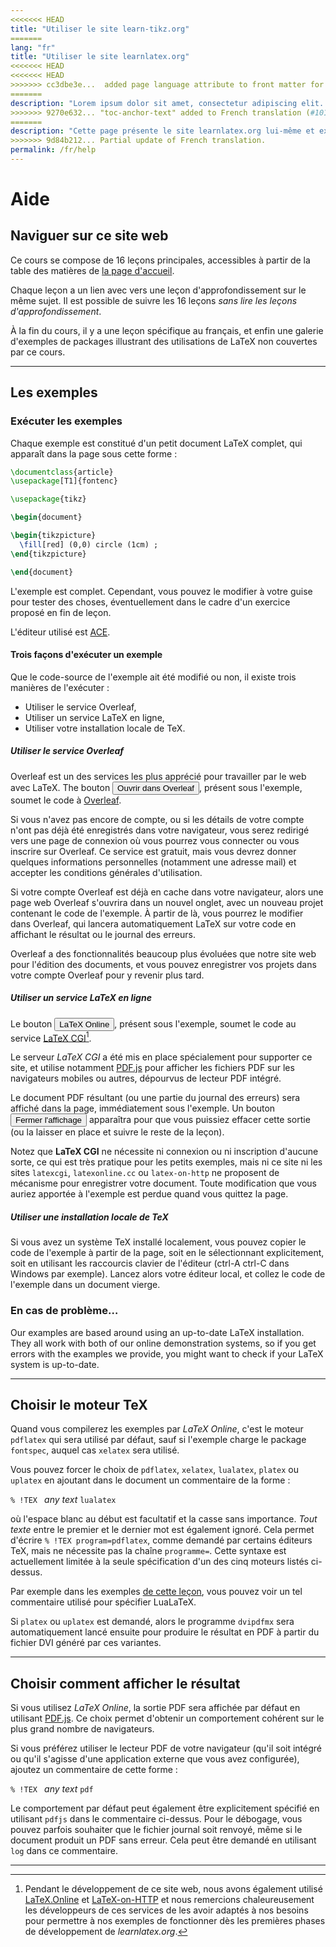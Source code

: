 ```yaml
---
<<<<<<< HEAD
title: "Utiliser le site learn-tikz.org"
=======
lang: "fr"
title: "Utiliser le site learnlatex.org"
<<<<<<< HEAD
<<<<<<< HEAD
>>>>>>> cc3dbe3e...  added page language attribute to front matter for all french pages
=======
description: "Lorem ipsum dolor sit amet, consectetur adipiscing elit. Pellentesque felis orci, faucibus eget sollicitudin vel, varius eget ipsum. Duis sed sodales leo."
>>>>>>> 9270e632... "toc-anchor-text" added to French translation (#101).
=======
description: "Cette page présente le site learnlatex.org lui-même et explique la meilleure façon de l'utiliser."
>>>>>>> 9d84b212... Partial update of French translation.
permalink: /fr/help
---
```


# Aide

## Naviguer sur ce site web

Ce cours se compose de 16 leçons principales, accessibles à partir de la table
des matières de [la page d'accueil](/).

Chaque leçon a un lien avec vers une leçon d'approfondissement sur le même
sujet. Il est possible de suivre les 16 leçons _sans lire les leçons
d'approfondissement_.

À la fin du cours, il y a une leçon spécifique au français, et enfin une
galerie d'exemples de packages illustrant des utilisations de LaTeX
non couvertes par ce cours.

---

## Les exemples

### Exécuter les exemples

Chaque exemple est constitué d'un petit document LaTeX complet, qui apparaît
dans la page sous cette forme :

```latex
\documentclass{article}
\usepackage[T1]{fontenc}

\usepackage{tikz}

\begin{document}

\begin{tikzpicture}
  \fill[red] (0,0) circle (1cm) ;
\end{tikzpicture}

\end{document}
```

L'exemple est complet. Cependant, vous pouvez le modifier à votre guise pour
tester des choses, éventuellement dans le cadre d'un exercice proposé en fin de
leçon.

L'éditeur utilisé est [ACE](https://ace.c9.io/).

#### Trois façons d'exécuter un exemple

Que le code-source de l'exemple ait été modifié ou non, il existe trois manières
de l'exécuter :

* Utiliser le service Overleaf,
* Utiliser un service LaTeX en ligne,
* Utiliser votre installation locale de TeX.


##### Utiliser le service Overleaf

Overleaf est un des services les plus apprécié pour travailler par le web avec
LaTeX. The bouton <button>Ouvrir dans Overleaf</button>, présent sous l'exemple,
soumet le code à [Overleaf](https://www.overleaf.com/about).

Si vous n'avez pas encore de compte, ou si les détails de votre compte n'ont
pas déjà été enregistrés dans votre navigateur, vous serez redirigé vers une
page de connexion où vous pourrez vous connecter ou vous inscrire sur
Overleaf. Ce service est gratuit, mais vous devrez donner quelques
informations personnelles (notamment une adresse mail) et accepter les
conditions générales d'utilisation.

Si votre compte Overleaf est déjà en cache dans votre navigateur, alors une
page web Overleaf s'ouvrira dans un nouvel onglet, avec un nouveau projet
contenant le code de l'exemple. À partir de là, vous pourrez le modifier dans
Overleaf, qui lancera automatiquement LaTeX sur votre code en affichant le
résultat ou le journal des erreurs.

Overleaf a des fonctionnalités beaucoup plus évoluées que notre site web
pour l'édition des documents, et vous pouvez enregistrer vos projets dans
votre compte Overleaf pour y revenir plus tard.

##### Utiliser un service LaTeX en ligne

Le bouton <button>LaTeX Online</button>, présent sous l'exemple,
soumet le code au service [LaTeX CGI](https://latexcgi.xyz/)[^1].

Le serveur _LaTeX CGI_ a été mis en place spécialement pour supporter ce
site, et utilise notamment [PDF.js](https://mozilla.github.io/pdf.js/) pour
afficher les fichiers PDF sur les navigateurs mobiles ou autres, dépourvus de
lecteur PDF intégré.

Le document PDF résultant (ou une partie du journal des erreurs)
sera affiché dans la page, immédiatement sous l'exemple. Un bouton
<button>Fermer l'affichage</button> apparaîtra pour que vous puissiez effacer
cette sortie (ou la laisser en place et suivre le reste de la leçon).

Notez que **LaTeX CGI** ne nécessite ni connexion ou ni inscription
d'aucune sorte, ce qui est très pratique pour les petits exemples, mais
ni ce site ni les sites `latexcgi`, `latexonline.cc` ou `latex-on-http`
ne proposent de mécanisme pour enregistrer votre document. Toute modification
que vous auriez apportée à l'exemple est perdue quand vous quittez la page.

##### Utiliser une installation locale de TeX

Si vous avez un système TeX installé localement, vous pouvez copier le code
de l'exemple à partir de la page, soit en le sélectionnant explicitement,
soit en utilisant les raccourcis clavier de l'éditeur (ctrl-A ctrl-C dans
Windows par exemple). Lancez alors votre éditeur local, et collez le code
de l'exemple dans un document vierge.


### En cas de problème&hellip;

Our examples are based around using an up-to-date LaTeX installation. They all 
work with both of our online demonstration systems, so if you get errors with 
the examples we provide, you might want to check if your LaTeX system is 
up-to-date.

---

## Choisir le moteur TeX

Quand vous compilerez les exemples par _LaTeX Online_, c'est le moteur `pdflatex`
qui sera utilisé par défaut, sauf si l'exemple charge le package `fontspec`,
auquel cas `xelatex` sera utilisé.

Vous pouvez forcer le choix de `pdflatex`, `xelatex`, `lualatex`, `platex` ou
`uplatex` en ajoutant dans le document un commentaire de la forme :

`% !TEX ` _any text_ `lualatex`

où l'espace blanc au début est facultatif et la casse sans importance.
_Tout texte_ entre le premier et le dernier mot est également ignoré. Cela
permet d'écrire `% !TEX program=pdflatex`, comme demandé par certains éditeurs
TeX, mais ne nécessite pas la chaîne `programme=`. Cette syntaxe est
actuellement limitée à la seule spécification d'un des cinq moteurs listés
ci-dessus.

Par exemple dans les exemples [de cette leçon](more-14), vous pouvez voir un tel
commentaire utilisé pour spécifier LuaLaTeX.

Si `platex` ou `uplatex` est demandé, alors le programme `dvipdfmx` sera
automatiquement lancé ensuite pour produire le résultat en PDF à partir
du fichier DVI généré par ces variantes.

---

## Choisir comment afficher le résultat

Si vous utilisez _LaTeX Online_, la sortie PDF sera affichée par défaut en
utilisant [PDF.js](https://mozilla.github.io/pdf.js/). Ce choix permet d'obtenir
un comportement cohérent sur le plus grand nombre de navigateurs.

Si vous préférez utiliser le lecteur PDF de votre navigateur (qu'il soit intégré
ou qu'il s'agisse d'une application externe que vous avez configurée), ajoutez
un commentaire de cette forme :

`% !TEX ` _any text_ `pdf`

Le comportement par défaut peut également être explicitement spécifié en
utilisant `pdfjs` dans le commentaire ci-dessus. Pour le débogage, vous pouvez
parfois souhaiter que le fichier journal soit renvoyé, même si le document
produit un PDF sans erreur. Cela peut être demandé en utilisant `log` dans ce
commentaire.

---

[^1]: Pendant le développement de ce site web, nous avons également utilisé
      [LaTeX.Online](https://latexonline.cc/) et
      [LaTeX-on-HTTP](https://github.com/YtoTech/latex-on-http) et nous
      remercions chaleureusement les développeurs de ces services de les avoir
      adaptés à nos besoins pour permettre à nos exemples de fonctionner dès
      les premières phases de développement de _learnlatex.org_.
